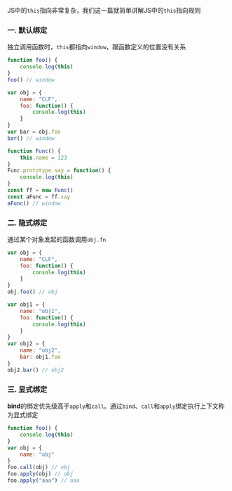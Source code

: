 <!-- ---
title: JS基础系列之this指针
date: 2022-10-29
tags: JS基础系列
set: BaseJS
--- -->

JS中的`this`指向非常复杂，我们这一篇就简单讲解JS中的`this`指向规则

### 一. 默认绑定

独立调用函数时，`this`都指向`window`，跟函数定义的位置没有关系

```javascript
function foo() {
    console.log(this)
}
foo() // window
```

```javascript
var obj = {
    name: "CLF",
    foo: function() {
        console.log(this)
    }
}
var bar = obj.foo
bar() // window
```

```javascript
function Func() {
    this.name = 123
}
Func.prototype.say = function() {
    console.log(this)
}
const ff = new Func()
const aFunc = ff.say
aFunc() // window
```

### 二. 隐式绑定

通过某个对象发起的函数调用`obj.fn`

```javascript
var obj = {
    name: "CLF",
    foo: function() {
        console.log(this)
    }
}
obj.foo() // obj
```

```javascript
var obj1 = {
    name: "obj1",
    foo: function() {
        console.log(this)
    }
}
var obj2 = {
    name: "obj2",
    bar: obj1.foo
}
obj2.bar() // obj2
```

### 三. 显式绑定

**bind**的绑定优先级高于`apply`和`call`。通过`bind`、`call`和`apply`绑定执行上下文称为显式绑定

```javascript
function foo() {
    console.log(this)
}
var obj = {
    name: "obj"
}
foo.call(obj) // obj
foo.apply(obj) // obj
foo.apply("aaa") // aaa
```
